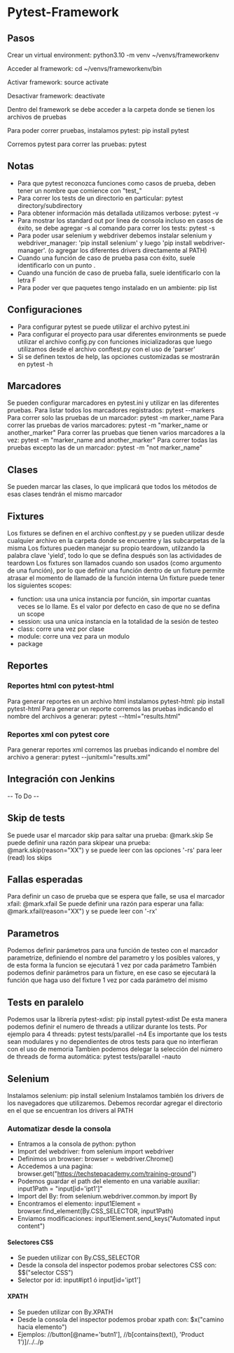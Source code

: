 # Pytest-Framework


## Pasos

Crear un virtual environment: python3.10 -m venv ~/venvs/frameworkenv

Acceder al framework: ​​cd ~/venvs/frameworkenv/bin

Activar framework: source activate

Desactivar framework: deactivate

Dentro del framework se debe acceder a la carpeta donde se tienen los archivos de pruebas

Para poder correr pruebas, instalamos pytest: pip install pytest

Corremos pytest para correr las pruebas: pytest


## Notas

- Para que pytest reconozca funciones como casos de prueba, deben tener un nombre que comience con "test_"
- Para correr los tests de un directorio en particular: pytest directory/subdirectory
- Para obtener información más detallada utilizamos verbose: pytest -v
- Para mostrar los standard out por linea de consola incluso en casos de éxito, se debe agregar -s al comando para correr los tests: pytest -s
- Para poder usar selenium y webdriver debemos instalar selenium y webdriver_manager: 'pip install selenium' y luego 'pip install webdriver-manager'. (o agregar los diferentes drivers directamente al PATH)
- Cuando una función de caso de prueba pasa con éxito, suele identificarlo con un punto .
- Cuando una función de caso de prueba falla, suele identificarlo con la letra F
- Para poder ver que paquetes tengo instalado en un ambiente: pip list

## Configuraciones

- Para configurar pytest se puede utilizar el archivo pytest.ini
- Para configurar el proyecto para usar diferentes environments se puede utilizar el archivo config.py con funciones inicializadoras que luego utilizamos desde el archivo conftest.py con el uso de 'parser'
- Si se definen textos de help, las opciones customizadas se mostrarán en pytest -h

## Marcadores

Se pueden configurar marcadores en pytest.ini y utilizar en las diferentes pruebas.
Para listar todos los marcadores registrados: pytest --markers
Para correr solo las pruebas de un marcador: pytest -m marker_name
Para correr las pruebas de varios marcadores: pytest -m "marker_name or another_marker"
Para correr las pruebas que tienen varios marcadores a la vez: pytest -m "marker_name and another_marker"
Para correr todas las pruebas excepto las de un marcador: pytest -m "not marker_name"

## Clases

Se pueden marcar las clases, lo que implicará que todos los métodos de esas clases tendrán el mismo marcador

## Fixtures

Los fixtures se definen en el archivo conftest.py y se pueden utilizar desde cualquier archivo en la carpeta donde se encuentre y las subcarpetas de la misma
Los fixtures pueden manejar su propio teardown, utilzando la palabra clave 'yield', todo lo que se defina después son las actividades de teardown
Los fixtures son llamados cuando son usados (como argumento de una función), por lo que definir una función dentro de un fixture permite atrasar el momento de llamado de la función interna
Un fixture puede tener los siguientes scopes:
- function: usa una unica instancia por función, sin importar cuantas veces se lo llame. Es el valor por defecto en caso de que no se defina un scope
- session: usa una unica instancia en la totalidad de la sesión de testeo
- class: corre una vez por clase
- module: corre una vez para un modulo
- package

## Reportes

### Reportes html con pytest-html

Para generar reportes en un archivo html instalamos pytest-html: pip install pytest-html
Para generar un reporte corremos las pruebas indicando el nombre del archivos a generar: pytest --html="results.html"

### Reportes xml con pytest core

Para generar reportes xml corremos las pruebas indicando el nombre del archivo a generar: pytest --junitxml="results.xml"

## Integración con Jenkins
 -- To Do --

## Skip de tests

Se puede usar el marcador skip para saltar una prueba: @mark.skip
Se puede definir una razón para skipear una prueba: @mark.skip(reason="XX") y se puede leer con las opciones '-rs' para leer (read) los skips

## Fallas esperadas

Para definir un caso de prueba que se espera que falle, se usa el marcador xfail: @mark.xfail
Se puede definir una razón para esperar una falla: @mark.xfail(reason="XX") y se puede leer con '-rx'

## Parametros

Podemos definir parámetros para una función de testeo con el marcador parametrize, definiendo el nombre del parametro y los posibles valores, y de esta forma la funcion se ejecutará 1 vez por cada parámetro
También podemos definir parámetros para un fixture, en ese caso se ejecutará la función que haga uso del fixture 1 vez por cada parámetro del mismo

## Tests en paralelo

Podemos usar la librería pytest-xdist: pip install pytest-xdist
De esta manera podemos definir el numero de threads a utilizar durante los tests. Por ejemplo para 4 threads: pytest tests/parallel -n4
Es importante que los tests sean modulares y no dependientes de otros tests para que no interfieran con el uso de memoria
Tambien podemos delegar la selección del número de threads de forma automática: pytest tests/parallel -nauto

## Selenium

Instalamos selenium: pip install selenium
Instalamos también los drivers de los navegadores que utilizaremos. Debemos recordar agregar el directorio en el que se encuentran los drivers al PATH 

### Automatizar desde la consola
- Entramos a la consola de python: python
- Import del webdriver: from selenium import webdriver
- Definimos un browser: browser = webdriver.Chrome()
- Accedemos a una pagina: browser.get("https://techstepacademy.com/training-ground")
- Podemos guardar el path del elemento en una variable auxiliar: input1Path = "input[id='ipt1']"
- Import del By: from selenium.webdriver.common.by import By
- Encontramos el elemento: input1Element = browser.find_element(By.CSS_SELECTOR, input1Path)
- Enviamos modificaciones: input1Element.send_keys("Automated input content")

#### Selectores CSS
- Se pueden utilizar con By.CSS_SELECTOR
- Desde la consola del inspector podemos probar selectores CSS con: $$("selector CSS")
- Selector por id: input#ipt1 ó input[id='ipt1']

#### XPATH
- Se pueden utilizar con By.XPATH
- Desde la consola del inspector podemos probar xpath con: $x("camino hacia elemento")
- Ejemplos: //button[@name='butn1'], //b[contains(text(), 'Product 1')]/../../p

